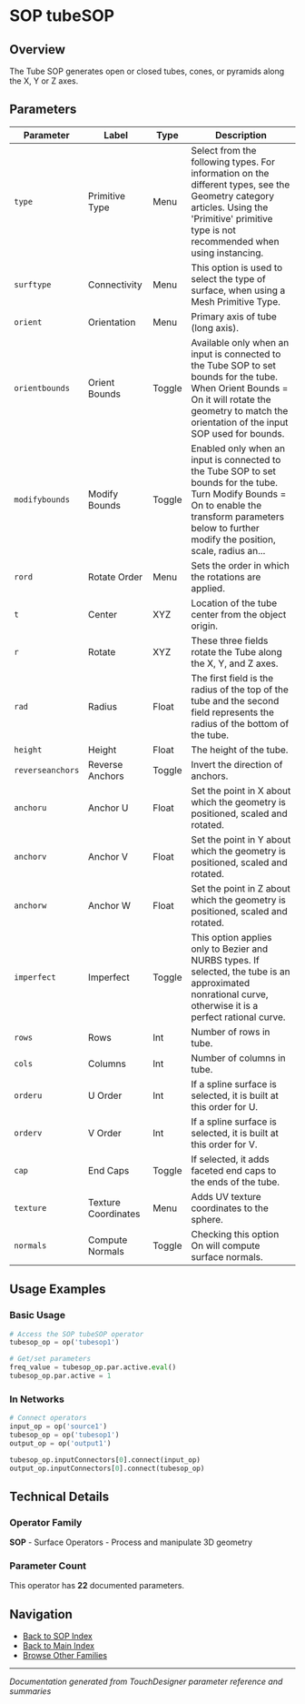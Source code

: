 # SOP tubeSOP

## Overview

The Tube SOP generates open or closed tubes, cones, or pyramids along the X, Y or Z axes.

## Parameters

| Parameter | Label | Type | Description |
|-----------|-------|------|-------------|
| `type` | Primitive Type | Menu | Select from the following types. For information on the different types, see the Geometry category articles. Using the 'Primitive' primitive type is not recommended when using instancing. |
| `surftype` | Connectivity | Menu | This option is used to select the type of surface, when using a Mesh Primitive Type. |
| `orient` | Orientation | Menu | Primary axis of tube (long axis). |
| `orientbounds` | Orient Bounds | Toggle | Available only when an input is connected to the Tube SOP to set bounds for the tube. When Orient Bounds = On it will rotate the geometry to match the orientation of the input SOP used for bounds. |
| `modifybounds` | Modify Bounds | Toggle | Enabled only when an input is connected to the Tube SOP to set bounds for the tube. Turn Modify Bounds = On to enable the transform parameters below to further modify the position, scale, radius an... |
| `rord` | Rotate Order | Menu | Sets the order in which the rotations are applied. |
| `t` | Center | XYZ | Location of the tube center from the object origin. |
| `r` | Rotate | XYZ | These three fields rotate the Tube along the X, Y, and Z axes. |
| `rad` | Radius | Float | The first field is the radius of the top of the tube and the second field represents the radius of the bottom of the tube. |
| `height` | Height | Float | The height of the tube. |
| `reverseanchors` | Reverse Anchors | Toggle | Invert the direction of anchors. |
| `anchoru` | Anchor U | Float | Set the point in X about which the geometry is positioned, scaled and rotated. |
| `anchorv` | Anchor V | Float | Set the point in Y about which the geometry is positioned, scaled and rotated. |
| `anchorw` | Anchor W | Float | Set the point in Z about which the geometry is positioned, scaled and rotated. |
| `imperfect` | Imperfect | Toggle | This option applies only to Bezier and NURBS types. If selected, the tube is an approximated nonrational curve, otherwise it is a perfect rational curve. |
| `rows` | Rows | Int | Number of rows in tube. |
| `cols` | Columns | Int | Number of columns in tube. |
| `orderu` | U Order | Int | If a spline surface is selected, it is built at this order for U. |
| `orderv` | V Order | Int | If a spline surface is selected, it is built at this order for V. |
| `cap` | End Caps | Toggle | If selected, it adds faceted end caps to the ends of the tube. |
| `texture` | Texture Coordinates | Menu | Adds UV texture coordinates to the sphere. |
| `normals` | Compute Normals | Toggle | Checking this option On will compute surface normals. |

## Usage Examples

### Basic Usage

```python
# Access the SOP tubeSOP operator
tubesop_op = op('tubesop1')

# Get/set parameters
freq_value = tubesop_op.par.active.eval()
tubesop_op.par.active = 1
```

### In Networks

```python
# Connect operators
input_op = op('source1')
tubesop_op = op('tubesop1')
output_op = op('output1')

tubesop_op.inputConnectors[0].connect(input_op)
output_op.inputConnectors[0].connect(tubesop_op)
```

## Technical Details

### Operator Family

**SOP** - Surface Operators - Process and manipulate 3D geometry

### Parameter Count

This operator has **22** documented parameters.

## Navigation

- [Back to SOP Index](../SOP/SOP_INDEX.md)
- [Back to Main Index](../OPERATORS_INDEX.md)
- [Browse Other Families](../OPERATORS_INDEX.md#quick-navigation)

---
*Documentation generated from TouchDesigner parameter reference and summaries*
